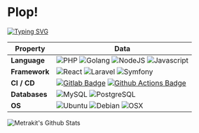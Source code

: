# Plop!

[![Typing SVG](https://readme-typing-svg.herokuapp.com?color=%23FF5500&lines=Full+Stack+Web+Developer;Keep+learning+every+day;Chuck+Norris+fan;Challenge+hunter)](https://git.io/typing-svg)

Property | Data
--- | --- 
**Language**  | ![PHP](https://img.shields.io/badge/PHP-777BB4?style=for-the-badge&logo=php&logoColor=white) ![Golang](https://img.shields.io/badge/Go-00ADD8?style=for-the-badge&logo=go&logoColor=white) ![NodeJS](https://img.shields.io/badge/JavaScript-F7DF1E?style=for-the-badge&logo=javascript&logoColor=black) ![Javascript](https://img.shields.io/badge/Node.js-43853D?style=for-the-badge&logo=node.js&logoColor=white)
**Framework**  | ![React](https://img.shields.io/badge/React-20232A?style=for-the-badge&logo=react&logoColor=61DAFB) ![Laravel](https://img.shields.io/badge/Laravel-FF2D20?style=for-the-badge&logo=laravel&logoColor=white) ![Symfony](https://img.shields.io/badge/symfony-black?style=for-the-badge&logo=symfony&logoColor=white)
**CI / CD** | [![Gitlab Badge](https://img.shields.io/badge/-Gitlab%20-2088FF?style=flat&logo=Gitlab&logoColor=white)](https://github.com/Metrakit/Metrakit) [![Github Actions Badge](https://img.shields.io/badge/-Git%20-2088FF?style=flat&logo=Git&logoColor=white)](https://github.com/Metrakit/Metrakit)
**Databases**  | ![MySQL](https://img.shields.io/badge/MySQL-00000F?style=for-the-badge&logo=mysql&logoColor=white) ![PostgreSQL](https://img.shields.io/badge/PostgreSQL-316192?style=for-the-badge&logo=postgresql&logoColor=white)
**OS**  | ![Ubuntu](https://img.shields.io/badge/-Ubuntu-black?style=flat-square&amp;logo=ubuntu) ![Debian](https://img.shields.io/badge/-Debian-black?style=flat-square&amp;logo=debian) ![OSX](https://img.shields.io/badge/-MacOS-black?style=flat-square&amp;logo=macos)

![Metrakit's Github Stats](https://github-readme-stats-xi-ochre.vercel.app/api?username=Metrakit&theme=light&include_all_commits=true&show_icons=true&hide_border=true&count_private=true)
